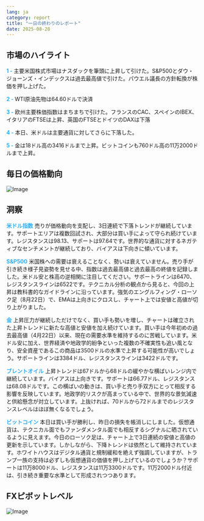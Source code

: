 ```yaml
---
lang: ja
category: report
title: "一日の終わりのレポート"
date: 2025-08-28
---
```



<h2>市場のハイライト</h2>
<strong style="color: #2caef7;">1 - </strong> 主要米国株式市場はナスダックを筆頭に上昇して引けた。S&P500とダウ・ジョーンズ・インデックスは過去最高値で引けた。パウエル議長の方針転換が株価を押し上げた。

<strong style="color: #2caef7;">2 - </strong> WTI原油先物は64.60ドルで決済

<strong style="color: #2caef7;">3 - </strong> 欧州主要株価指数はまちまちで引けた。フランスのCAC、スペインのIBEX、イタリアのFTSEは上昇、英国のFTSEとドイツのDAXは下落

<strong style="color: #2caef7;">4 - </strong> 本日、米ドルは主要通貨に対してさらに下落した。

<strong style="color: #2caef7;">5 - </strong> 金は18ドル高の3416ドルまで上昇。ビットコインも760ドル高の11万2000ドルまで上昇。




<h2>毎日の価格動向</h2>
<img src="https://markleighedu.github.io/img/Aug-2025/28-Aug-2025/price.jpg" alt="Image"/>

<h2>洞察</h2>
<strong style="color: #2caef7;">米ドル指数</strong> 売りが価格動向を支配し、3日連続で下落トレンドが継続しています。サポートエリアは複数回試され、大部分は買い手によって守られ続けています。レジスタンスは98.13、サポートは97.64です。世界的な通貨に対するネガティブなセンチメントが継続しており、バイアスは下向きに傾いています。

<strong style="color: #2caef7;">S&P500</strong> 米国株への需要は衰えることなく、勢いは衰えていません。売り手が引き続き様子見姿勢を見せる中、指数は過去最高値と過去最高の終値を記録しました。米ドル安と株高の逆相関に注目してください。サポートラインは6470、レジスタンスラインは6522です。テクニカル分析の観点から見ると、今回の上昇は教科書的なガイドラインに沿っています。強気のエングルフィング・ローソク足（8月22日）で、EMAは上向きにクロスし、チャート上では安値と高値が切り上がりました。

<strong style="color: #2caef7;">金</strong> 上昇圧力が継続しただけでなく、買い手も勢いを増し、チャートは確立された上昇トレンドに新たな高値と安値を加え続けています。買い手は今年初めの過去最高値（4月22日）以来、現在の需要水準を維持するのに苦戦しています。米ドル安に加え、世界経済や地政学的紛争といった複数の不確実性も追い風となり、安全資産であるこの商品は3500ドルの水準で上昇する可能性が高いでしょう。サポートラインは3384ドル、レジスタンスラインは3422ドルです。

<strong style="color: #2caef7;">ブレントオイル</strong> 上昇トレンドは67ドルから68ドルの緩やかな横ばいレンジ内で継続しています。バイアスは上向きです。サポートは66.77ドル、レジスタンスは68.08ドルです。この横ばいの動きは、買い手と売り手双方にとって相反する影響を反映しています。地政学的リスクが高まっている中で、世界的な景気減速と供給懸念が対立しています。上抜ければ、70ドルから72ドルまでのレジスタンスレベルはほぼ無くなるでしょう。

<strong style="color: #2caef7;">ビットコイン</strong> 本日は買い手が勝利し、昨日の損失を帳消しにしました。仮想通貨は、テクニカル面でもファンダメンタル面でも相反するシグナルに晒されているように見えます。今日のローソク足は、チャート上で3日連続の安値と高値の更新を示しています。しかしながら、下降トレンドは依然として維持されています。ホワイトハウスはデジタル通貨と規制緩和を絶えず強調していますが、トランプ一族の支持は必ずしも仮想通貨の価値を押し上げているのでしょうか？サポートは11万8000ドル、レジスタンスは11万3300ドルです。11万2000ドル付近は、引き続き重要な水準として形成されつつあります。



<h2>FXピボットレベル</h2>
<img src="https://markleighedu.github.io/img/Aug-2025/28-Aug-2025/pivot.jpg" alt="Image"/>